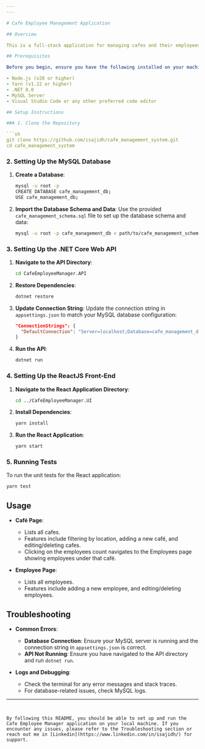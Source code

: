 ```yaml
---
---

# Cafe Employee Management Application

## Overview

This is a full-stack application for managing cafes and their employees. The front-end is built with ReactJS, Redux, Redux-Saga, React Router, Material-UI, and AgGrid. The back-end is a .NET Core web API, and the database is MySQL.

## Prerequisites

Before you begin, ensure you have the following installed on your machine:

- Node.js (v20 or higher)
- Yarn (v1.22 or higher)
- .NET 8.0
- MySQL Server
- Visual Studio Code or any other preferred code editor

## Setup Instructions

### 1. Clone the Repository

```sh
git clone https://github.com/isajidh/cafe_management_system.git
cd cafe_management_system
```

### 2. Setting Up the MySQL Database

1. **Create a Database**:

   ```sh
   mysql -u root -p
   CREATE DATABASE cafe_management_db;
   USE cafe_management_db;
   ```

2. **Import the Database Schema and Data**:
   Use the provided `cafe_management_schema.sql` file to set up the database schema and data:
   ```sh
   mysql -u root -p cafe_management_db < path/to/cafe_management_schema.sql
   ```

### 3. Setting Up the .NET Core Web API

1. **Navigate to the API Directory**:

   ```sh
   cd CafeEmployeeManager.API
   ```

2. **Restore Dependencies**:

   ```sh
   dotnet restore
   ```

3. **Update Connection String**:
   Update the connection string in `appsettings.json` to match your MySQL database configuration:

   ```json
   "ConnectionStrings": {
     "DefaultConnection": "Server=localhost;Database=cafe_management_db;User=root;Password=yourpassword;"
   }
   ```

4. **Run the API**:
   ```sh
   dotnet run
   ```

### 4. Setting Up the ReactJS Front-End

1. **Navigate to the React Application Directory**:

   ```sh
   cd ../CafeEmployeeManager.UI
   ```

2. **Install Dependencies**:

   ```sh
   yarn install
   ```

3. **Run the React Application**:
   ```sh
   yarn start
   ```

### 5. Running Tests

To run the unit tests for the React application:

```sh
yarn test
```

## Usage

- **Café Page**:

  - Lists all cafes.
  - Features include filtering by location, adding a new café, and editing/deleting cafes.
  - Clicking on the employees count navigates to the Employees page showing employees under that café.

- **Employee Page**:
  - Lists all employees.
  - Features include adding a new employee, and editing/deleting employees.

## Troubleshooting

- **Common Errors**:

  - **Database Connection**: Ensure your MySQL server is running and the connection string in `appsettings.json` is correct.
  - **API Not Running**: Ensure you have navigated to the API directory and run `dotnet run`.

- **Logs and Debugging**:
  - Check the terminal for any error messages and stack traces.
  - For database-related issues, check MySQL logs.

---
```


By following this README, you should be able to set up and run the Cafe Employee Manager application on your local machine. If you encounter any issues, please refer to the Troubleshooting section or reach out me in [Linkedin](https://www.linkedin.com/in/isajidh/) for support.
